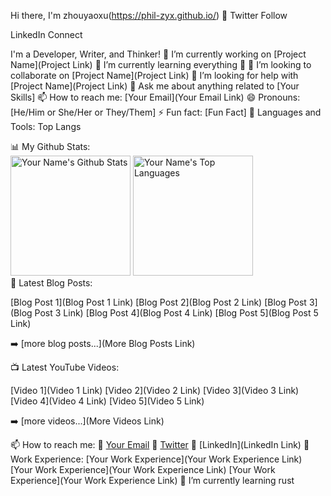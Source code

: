 Hi there, I'm zhouyaoxu(https://phil-zyx.github.io/) 👋
Twitter Follow

LinkedIn Connect

I'm a Developer, Writer, and Thinker!
🔭 I’m currently working on [Project Name](Project Link)
🌱 I’m currently learning everything 🤣
👯 I’m looking to collaborate on [Project Name](Project Link)
🤔 I’m looking for help with [Project Name](Project Link)
💬 Ask me about anything related to [Your Skills]
📫 How to reach me: [Your Email](Your Email Link)
😄 Pronouns: [He/Him or She/Her or They/Them]
⚡ Fun fact: [Fun Fact]
🚀 Languages and Tools:
Top Langs

📊 My Github Stats:
  <br/>
    <a href="https://github.com/YourUsername/github-readme-stats"><img alt="Your Name's Github Stats" src="https://github-readme-stats.vercel.app/api?username=YourUsername&show_icons=true&count_private=true&theme=react" height="192px"/></a>
    <a href="https://github.com/YourUsername/github-readme-stats"><img alt="Your Name's Top Languages" src="https://github-readme-stats.vercel.app/api/top-langs/?username=YourUsername&langs_count=8&count_private=true&layout=compact&theme=react" height="192px"/></a>
  <br/>
📕 Latest Blog Posts:
<!-- BLOG-POST-LIST:START -->
[Blog Post 1](Blog Post 1 Link)
[Blog Post 2](Blog Post 2 Link)
[Blog Post 3](Blog Post 3 Link)
[Blog Post 4](Blog Post 4 Link)
[Blog Post 5](Blog Post 5 Link)
<!-- BLOG-POST-LIST:END -->
➡️ [more blog posts...](More Blog Posts Link)

📺 Latest YouTube Videos:
<!-- YOUTUBE:START -->
[Video 1](Video 1 Link)
[Video 2](Video 2 Link)
[Video 3](Video 3 Link)
[Video 4](Video 4 Link)
[Video 5](Video 5 Link)
<!-- YOUTUBE:END -->
➡️ [more videos...](More Videos Link)

📫 How to reach me:
📧 [Your Email](zhouyaoxux@gmail.com)
💬 [Twitter](https://twitter.com/Fancy_paul3)
💼 [LinkedIn](LinkedIn Link)
💼 Work Experience:
[Your Work Experience](Your Work Experience Link)
[Your Work Experience](Your Work Experience Link)
[Your Work Experience](Your Work Experience Link)
🌱 I’m currently learning rust
